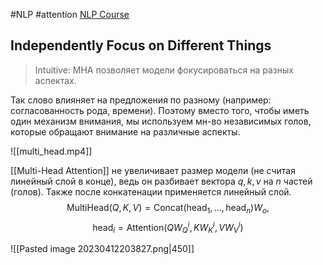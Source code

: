 #NLP #attention 
[NLP Course](https://lena-voita.github.io/nlp_course/seq2seq_and_attention.html)
## Independently Focus on Different Things

> Intuitive: MHA позволяет модели фокусироваться на разных аспектах. 

Так слово влияняет на предложения по разному (например: согласованность рода, времени). Поэтому вместо того, чтобы иметь один механизм внимания, мы используем мн-во независимых голов, которые обращают внимание на различные аспекты.

![[multi_head.mp4]]

[[Multi-Head Attention]] не увеличивает размер модели (не считая линейный слой в конце), ведь он разбивает вектора $q, k, v$ на $n$ частей (голов). Также после конкатенации применяется линейный слой.
$$\mbox{MultiHead}(Q, K, V) = \mbox{Concat}(\mbox{head}_1, \dots, \mbox{head}_n)W_o,$$
$$\mbox{head}_i=\mbox{Attention}(QW_Q^i, KW_K^i, VW_V^i)$$

![[Pasted image 20230412203827.png|450]]